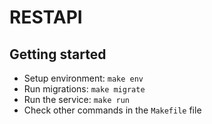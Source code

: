 # RESTAPI

## Getting started
- Setup environment: `make env`
- Run migrations: `make migrate`
- Run the service: `make run`
- Check other commands in the `Makefile` file
